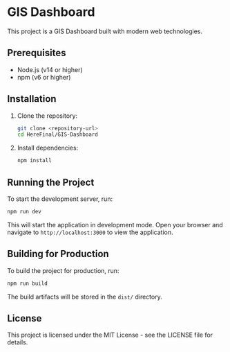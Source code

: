 # GIS Dashboard

This project is a GIS Dashboard built with modern web technologies.

## Prerequisites

- Node.js (v14 or higher)
- npm (v6 or higher)

## Installation

1. Clone the repository:
   ```bash
   git clone <repository-url>
   cd HereFinal/GIS-Dashboard
   ```

2. Install dependencies:
   ```bash
   npm install
   ```

## Running the Project

To start the development server, run:
```bash
npm run dev
```

This will start the application in development mode. Open your browser and navigate to `http://localhost:3000` to view the application.

## Building for Production

To build the project for production, run:
```bash
npm run build
```

The build artifacts will be stored in the `dist/` directory.

## License

This project is licensed under the MIT License - see the LICENSE file for details. 